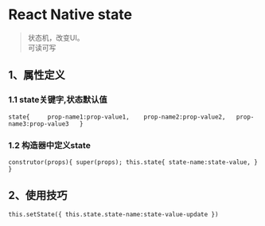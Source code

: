 # React Native state
> 状态机，改变UI。  
> 可读可写


## 1、属性定义
### 1.1 state关键字,状态默认值
`state{    
prop-name1:prop-value1,   
prop-name2:prop-value2,  
prop-name3:prop-value3  
}
`

### 1.2 构造器中定义state 
`
construtor(props){
super(props);
this.state{
state-name:state-value,
}
}
`

## 2、使用技巧
`
this.setState({
this.state.state-name:state-value-update
})
`




